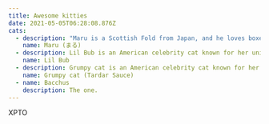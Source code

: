 ```yaml
---
title: Awesome kitties
date: 2021-05-05T06:28:08.876Z
cats:
  - description: "Maru is a Scottish Fold from Japan, and he loves boxes. "
    name: Maru (まる)
  - description: Lil Bub is an American celebrity cat known for her unique appearance.
    name: Lil Bub
  - description: Grumpy cat is an American celebrity cat known for her grumpy appearance.
    name: Grumpy cat (Tardar Sauce)
  - name: Bacchus
    description: The one.
---
```

XPTO